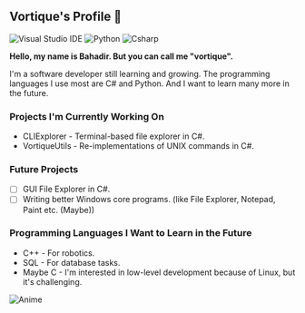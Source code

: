 ## Vortique's Profile 🌌

![Visual Studio IDE](https://img.shields.io/badge/Visual_Studio-5C2D91?style=for-the-badge&logo=visual%20studio&logoColor=white) ![Python](https://img.shields.io/badge/Python-FFD43B?style=for-the-badge&logo=python&logoColor=blue) ![Csharp](https://img.shields.io/badge/C%23-239120?style=for-the-badge&logo=csharp&logoColor=white)

**Hello, my name is Bahadir. But you can call me "vortique".**

I'm a software developer still learning and growing. The programming languages I use most are C# and Python. And I want to learn many more in the future.

### Projects I'm Currently Working On

- CLIExplorer - Terminal-based file explorer in C#.
- VortiqueUtils - Re-implementations of UNIX commands in C#.

### Future Projects

- [ ] GUI File Explorer in C#.
- [ ] Writing better Windows core programs. (like File Explorer, Notepad, Paint etc. (Maybe))

### Programming Languages I Want to Learn in the Future

- C++ - For robotics.
- SQL - For database tasks.
- Maybe C - I'm interested in low-level development because of Linux, but it's challenging.

![Anime](https://media1.giphy.com/media/v1.Y2lkPTc5MGI3NjExNWR5bGZ0b3hrcm9oc2tyd3Y4Y2xpN2M5bWdpeHEybndscTBxbzgyMiZlcD12MV9pbnRlcm5hbF9naWZfYnlfaWQmY3Q9Zw/tUnSstz3Xa17a/giphy.gif)
